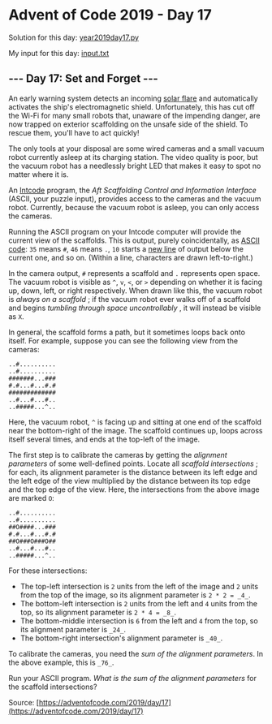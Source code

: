 # Advent of Code 2019 - Day 17

Solution for this day: [year2019day17.py](year2019/day17/year2019day17.py)

My input for this day: [input.txt](year2019/day17/input.txt)

## \--- Day 17: Set and Forget ---

An early warning system detects an incoming [solar
flare](https://en.wikipedia.org/wiki/Solar_flare) and automatically activates
the ship's electromagnetic shield. Unfortunately, this has cut off the Wi-Fi
for many small robots that, unaware of the impending danger, are now trapped
on exterior scaffolding on the unsafe side of the shield. To rescue them,
you'll have to act quickly!

The only tools at your disposal are some wired cameras and a small vacuum
robot currently asleep at its charging station. The video quality is poor, but
the vacuum robot has a needlessly bright LED that makes it easy to spot no
matter where it is.

An [Intcode](9) program, the _Aft Scaffolding Control and Information
Interface_ (ASCII, your puzzle input), provides access to the cameras and the
vacuum robot. Currently, because the vacuum robot is asleep, you can only
access the cameras.

Running the ASCII program on your Intcode computer will provide the current
view of the scaffolds. This is output, purely coincidentally, as [ASCII
code](https://simple.wikipedia.org/wiki/ASCII): `35` means `#`, `46` means
`.`, `10` starts a [new
line](https://en.wikipedia.org/wiki/Newline#In_programming_languages) of
output below the current one, and so on. (Within a line, characters are drawn
left-to-right.)

In the camera output, `#` represents a scaffold and `.` represents open space.
The vacuum robot is visible as `^`, `v`, `<`, or `>` depending on whether it
is facing up, down, left, or right respectively. When drawn like this, the
vacuum robot is _always on a scaffold_ ; if the vacuum robot ever walks off of
a scaffold and begins _tumbling through space uncontrollably_ , it will
instead be visible as `X`.

In general, the scaffold forms a path, but it sometimes loops back onto
itself. For example, suppose you can see the following view from the cameras:

    
    
    ..#..........
    ..#..........
    #######...###
    #.#...#...#.#
    #############
    ..#...#...#..
    ..#####...^..
    

Here, the vacuum robot, `^` is facing up and sitting at one end of the
scaffold near the bottom-right of the image. The scaffold continues up, loops
across itself several times, and ends at the top-left of the image.

The first step is to calibrate the cameras by getting the _alignment
parameters_ of some well-defined points. Locate all _scaffold intersections_ ;
for each, its alignment parameter is the distance between its left edge and
the left edge of the view multiplied by the distance between its top edge and
the top edge of the view. Here, the intersections from the above image are
marked `O`:

    
    
    ..#..........
    ..#..........
    ##O####...###
    #.#...#...#.#
    ##O###O###O##
    ..#...#...#..
    ..#####...^..
    

For these intersections:

  * The top-left intersection is `2` units from the left of the image and `2` units from the top of the image, so its alignment parameter is `2 * 2 = _4_`.
  * The bottom-left intersection is `2` units from the left and `4` units from the top, so its alignment parameter is `2 * 4 = _8_`.
  * The bottom-middle intersection is `6` from the left and `4` from the top, so its alignment parameter is `_24_`.
  * The bottom-right intersection's alignment parameter is `_40_`.

To calibrate the cameras, you need the _sum of the alignment parameters_. In
the above example, this is `_76_`.

Run your ASCII program. _What is the sum of the alignment parameters_ for the
scaffold intersections?



Source: [https://adventofcode.com/2019/day/17](https://adventofcode.com/2019/day/17)
